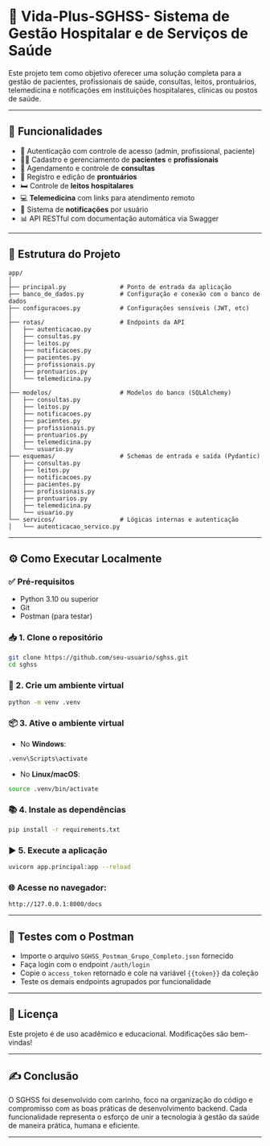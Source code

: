 # 🏥 Vida-Plus-SGHSS- Sistema de Gestão Hospitalar e de Serviços de Saúde
Este projeto tem como objetivo oferecer uma solução completa para a gestão de pacientes, profissionais de saúde, consultas, leitos, prontuários, telemedicina e notificações em instituições hospitalares, clínicas ou postos de saúde.

---

## 🚀 Funcionalidades

- 🔐 Autenticação com controle de acesso (admin, profissional, paciente)
- 👩‍⚕️ Cadastro e gerenciamento de **pacientes** e **profissionais**
- 📅 Agendamento e controle de **consultas**
- 📂 Registro e edição de **prontuários**
- 🛏️ Controle de **leitos hospitalares**
- 💻 **Telemedicina** com links para atendimento remoto
- 🔔 Sistema de **notificações** por usuário
- 📊 API RESTful com documentação automática via Swagger

---

## 📁 Estrutura do Projeto

```
app/
│
├── principal.py               # Ponto de entrada da aplicação
├── banco_de_dados.py          # Configuração e conexão com o banco de dados
├── configuracoes.py           # Configurações sensíveis (JWT, etc)
│
├── rotas/                     # Endpoints da API
│   ├── autenticacao.py
│   ├── consultas.py
│   ├── leitos.py
│   ├── notificacoes.py
│   ├── pacientes.py
│   ├── profissionais.py
│   ├── prontuarios.py
│   └── telemedicina.py
│
├── modelos/                   # Modelos do banco (SQLAlchemy)
│   ├── consultas.py
│   ├── leitos.py
│   ├── notificacoes.py
│   ├── pacientes.py
│   ├── profissionais.py
│   ├── prontuarios.py
│   ├── telemedicina.py
│   └── usuario.py
├── esquemas/                  # Schemas de entrada e saída (Pydantic)
│   ├── consultas.py
│   ├── leitos.py
│   ├── notificacoes.py
│   ├── pacientes.py
│   ├── profissionais.py
│   ├── prontuarios.py
│   ├── telemedicina.py
│   └── usuario.py
└── servicos/                  # Lógicas internas e autenticação
│   └── autenticacao_servico.py

```

---

## ⚙️ Como Executar Localmente

### ✅ Pré-requisitos

- Python 3.10 ou superior
- Git
- Postman (para testar)

### 📥 1. Clone o repositório

```bash
git clone https://github.com/seu-usuario/sghss.git
cd sghss
```

### 🧪 2. Crie um ambiente virtual

```bash
python -m venv .venv
```

### 📦 3. Ative o ambiente virtual

- No **Windows**:
```bash
.venv\Scripts\activate
```

- No **Linux/macOS**:
```bash
source .venv/bin/activate
```

### 📚 4. Instale as dependências

```bash
pip install -r requirements.txt
```

### ▶️ 5. Execute a aplicação

```bash
uvicorn app.principal:app --reload
```

### 🌐 Acesse no navegador:

```
http://127.0.0.1:8000/docs
```

---

## 🧪 Testes com o Postman

- Importe o arquivo `SGHSS_Postman_Grupo_Completo.json` fornecido
- Faça login com o endpoint `/auth/login`
- Copie o `access_token` retornado e cole na variável `{{token}}` da coleção
- Teste os demais endpoints agrupados por funcionalidade

---

## 📜 Licença

Este projeto é de uso acadêmico e educacional. Modificações são bem-vindas!

---

## ✍️ Conclusão

O SGHSS foi desenvolvido com carinho, foco na organização do código e compromisso com as boas práticas de desenvolvimento backend. Cada funcionalidade representa o esforço de unir a tecnologia à gestão da saúde de maneira prática, humana e eficiente.

---
